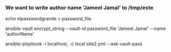 ### We want to write author name 'Jameel Jamal' to /tmp/este

echo elpasswordgrande > password_file


ansible-vault encrypt_string --vault-id password_file 'Jameel Jamal' --name 'authorName'



ansible-playbook -i localhost, -c local site2.yml --ask-vault-pass
